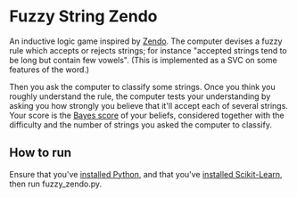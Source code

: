 Fuzzy String Zendo
========================================================================

An inductive logic game inspired by [Zendo](https://en.wikipedia.org/wiki/Zendo_%28game%29). The computer devises a fuzzy rule which accepts or rejects strings; for instance "accepted strings tend to be long but contain few vowels". (This is implemented as a SVC on some features of the word.)

Then you ask the computer to classify some strings. Once you think you roughly understand the rule, the computer tests your understanding by asking you how strongly you believe that it'll accept each of several strings. Your score is the [Bayes score](https://en.wikipedia.org/wiki/Scoring_rule#Logarithmic_scoring_rule) of your beliefs, considered together with the difficulty and the number of strings you asked the computer to classify.


How to run
----------

Ensure that you've [installed Python](https://www.python.org/downloads/), and that you've [installed Scikit-Learn](http://scikit-learn.org/stable/install.html), then run fuzzy_zendo.py.
